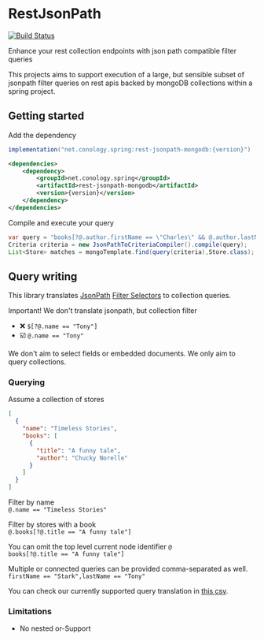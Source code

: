 # RestJsonPath
[![Build Status](https://github.com/conology/rest-jsonpath/actions/workflows/verify.yml/badge.svg)](https://github.com/goatfryed/assert-baseline/actions/workflows/verify.yml)

Enhance your rest collection endpoints with json path compatible filter queries

This projects aims to support execution of a large, but sensible subset of jsonpath filter queries
on rest apis backed by mongoDB collections within a spring project.

## Getting started
Add the dependency
```groovy
implementation("net.conology.spring:rest-jsonpath-mongodb:{version}")
```

````xml
<dependencies>
    <dependency>
        <groupId>net.conology.spring</groupId>
        <artifactId>rest-jsonpath-mongodb</artifactId>
        <version>{version}</version>
    </dependency>
</dependencies>
````

Compile and execute your query

```java
var query = "books[?@.author.firstName == \"Charles\" && @.author.lastName == \"Darwin\"]";
Criteria criteria = new JsonPathToCriteriaCompiler().compile(query);
List<Store> matches = mongoTemplate.find(query(criteria),Store.class);
```

## Query writing
This library translates [JsonPath](https://datatracker.ietf.org/doc/html/rfc9535#name-filter-selector)
[Filter Selectors](https://datatracker.ietf.org/doc/html/rfc9535#name-filter-selector)
to collection queries.

Important! We don't translate jsonpath, but collection filter
- ❌ `$[?@.name == "Tony"]`
- ☑️ `@.name == "Tony"`

We don't aim to select fields or embedded documents. We only aim to query collections.

### Querying
Assume a collection of stores
```json
[
  {
    "name": "Timeless Stories",
    "books": [
      {
        "title": "A funny tale",
        "author": "Chucky Norelle"
      }
    ]
  }
]
```
Filter by name\
`@.name == "Timeless Stories"`

Filter by stores with a book\
`@.books[?@.title == "A funny tale"]`

You can omit the top level current node identifier `@`\
`books[?@.title == "A funny tale"]`

Multiple or connected queries can be provided comma-separated as well.\
`firstName == "Stark",lastName == "Tony"`


You can check our currently supported query translation in
[this csv](./src/spring-mongo/src/test/resources/MongoCriteriaCompilerPassTest.csv).

### Limitations
- No nested or-Support



